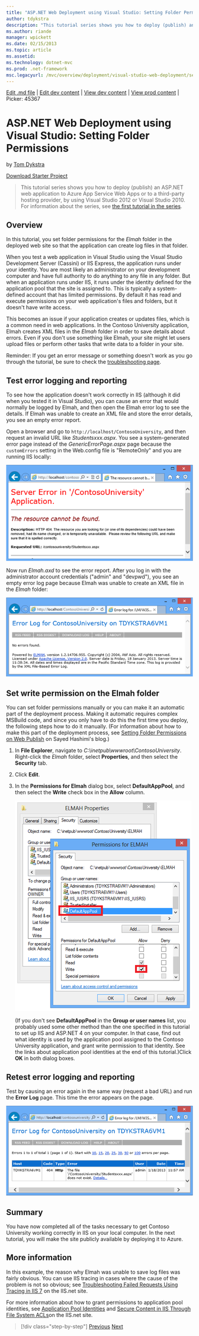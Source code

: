 ```yaml
---
title: "ASP.NET Web Deployment using Visual Studio: Setting Folder Permissions | Microsoft Docs"
author: tdykstra
description: "This tutorial series shows you how to deploy (publish) an ASP.NET web application to Azure App Service Web Apps or to a third-party hosting provider, by usin..."
ms.author: riande
manager: wpickett
ms.date: 02/15/2013
ms.topic: article
ms.assetid: 
ms.technology: dotnet-mvc
ms.prod: .net-framework
msc.legacyurl: /mvc/overview/deployment/visual-studio-web-deployment/setting-folder-permissions
---
```

[Edit .md file](C:\Projects\msc\dev\Msc.Www\Web.ASP\App_Data\github\mvc\overview\deployment\visual-studio-web-deployment\setting-folder-permissions.md) | [Edit dev content](http://www.aspdev.net/umbraco#/content/content/edit/45354) | [View dev content](http://docs.aspdev.net/tutorials/mvc/overview/deployment/visual-studio-web-deployment/setting-folder-permissions.html) | [View prod content](http://www.asp.net/mvc/overview/deployment/visual-studio-web-deployment/setting-folder-permissions) | Picker: 45367

ASP.NET Web Deployment using Visual Studio: Setting Folder Permissions
====================
by [Tom Dykstra](https://github.com/tdykstra)

[Download Starter Project](http://go.microsoft.com/fwlink/p/?LinkId=282627)

> This tutorial series shows you how to deploy (publish) an ASP.NET web application to Azure App Service Web Apps or to a third-party hosting provider, by using Visual Studio 2012 or Visual Studio 2010. For information about the series, see [the first tutorial in the series](introduction.md).


## Overview

In this tutorial, you set folder permissions for the *Elmah* folder in the deployed web site so that the application can create log files in that folder.

When you test a web application in Visual Studio using the Visual Studio Development Server (Cassini) or IIS Express, the application runs under your identity. You are most likely an administrator on your development computer and have full authority to do anything to any file in any folder. But when an application runs under IIS, it runs under the identity defined for the application pool that the site is assigned to. This is typically a system-defined account that has limited permissions. By default it has read and execute permissions on your web application's files and folders, but it doesn't have write access.

This becomes an issue if your application creates or updates files, which is a common need in web applications. In the Contoso University application, Elmah creates XML files in the *Elmah* folder in order to save details about errors. Even if you don't use something like Elmah, your site might let users upload files or perform other tasks that write data to a folder in your site.

Reminder: If you get an error message or something doesn't work as you go through the tutorial, be sure to check the [troubleshooting page](troubleshooting.md).

## Test error logging and reporting

To see how the application doesn't work correctly in IIS (although it did when you tested it in Visual Studio), you can cause an error that would normally be logged by Elmah, and then open the Elmah error log to see the details. If Elmah was unable to create an XML file and store the error details, you see an empty error report.

Open a browser and go to `http://localhost/ContosoUniversity`, and then request an invalid URL like *Studentsxxx.aspx*. You see a system-generated error page instead of the *GenericErrorPage.aspx* page because the `customErrors` setting in the Web.config file is "RemoteOnly" and you are running IIS locally:

![HTTP 404 error page](setting-folder-permissions/_static/image1.png)

Now run *Elmah.axd* to see the error report. After you log in with the administrator account credentials (&quot;admin&quot; and &quot;devpwd&quot;), you see an empty error log page because Elmah was unable to create an XML file in the *Elmah* folder:

![Error log empty](setting-folder-permissions/_static/image2.png)

## Set write permission on the Elmah folder

You can set folder permissions manually or you can make it an automatic part of the deployment process. Making it automatic requires complex MSBuild code, and since you only have to do this the first time you deploy, the following steps how to do it manually. (For information about how to make this part of the deployment process, see [Setting Folder Permissions on Web Publish](http://sedodream.com/2011/11/08/SettingFolderPermissionsOnWebPublish.aspx) on Sayed Hashimi's blog.)

1. In **File Explorer**, navigate to *C:\inetpub\wwwroot\ContosoUniversity*. Right-click the *Elmah* folder, select **Properties**, and then select the **Security** tab.
2. Click **Edit**.
3. In the **Permissions for Elmah** dialog box, select **DefaultAppPool**, and then select the **Write** check box in the **Allow** column.

    ![Permissions for ELMAH folder](setting-folder-permissions/_static/image3.png)

    (If you don't see **DefaultAppPool** in the **Group or user names** list, you probably used some other method than the one specified in this tutorial to set up IIS and ASP.NET 4 on your computer. In that case, find out what identity is used by the application pool assigned to the Contoso University application, and grant write permission to that identity. See the links about application pool identities at the end of this tutorial.)Click **OK** in both dialog boxes.

## Retest error logging and reporting

Test by causing an error again in the same way (request a bad URL) and run the **Error Log** page. This time the error appears on the page.

![ELMAH Error Log Page](setting-folder-permissions/_static/image4.png)

## Summary

You have now completed all of the tasks necessary to get Contoso University working correctly in IIS on your local computer. In the next tutorial, you will make the site publicly available by deploying it to Azure.

## More information

In this example, the reason why Elmah was unable to save log files was fairly obvious. You can use IIS tracing in cases where the cause of the problem is not so obvious; see [Troubleshooting Failed Requests Using Tracing in IIS 7](https://www.iis.net/learn/troubleshoot/using-failed-request-tracing/troubleshooting-failed-requests-using-tracing-in-iis) on the IIS.net site.

For more information about how to grant permissions to application pool identities, see [Application Pool Identities](https://www.iis.net/learn/manage/configuring-security/application-pool-identities) and [Secure Content in IIS Through File System ACLs](https://www.iis.net/learn/get-started/planning-for-security/secure-content-in-iis-through-file-system-acls)on the IIS.net site.

>[!div class="step-by-step"] [Previous](deploying-to-iis.md) [Next](deploying-to-production.md)